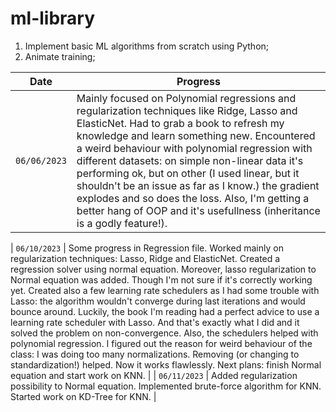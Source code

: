 # ml-library

1. Implement basic ML algorithms from scratch using Python;
2. Animate training;



| Date | Progress |
|--- | --- |
| `06/06/2023` | Mainly focused on Polynomial regressions and regularization techniques like Ridge, Lasso and ElasticNet. Had to grab a book to refresh my knowledge and learn something new. Encountered a weird behaviour with polynomial regression with different datasets: on simple non-linear data it's performing ok, but on other (I used linear, but it shouldn't be an issue as far as I know.) the gradient explodes and so does the loss. Also, I'm getting a better hang of OOP and it's usefullness (inheritance is a godly feature!). |

| `06/10/2023` | Some progress in Regression file. Worked mainly on regularization techniques: Lasso, Ridge and ElasticNet. Created a regression solver using normal equation. Moreover, lasso regularization to Normal equation was added. Though I'm not sure if it's correctly working yet. Created also a few learning rate schedulers as I had some trouble with Lasso: the algorithm wouldn't converge during last iterations and would bounce around. Luckily, the book I'm reading had a perfect advice to use a learning rate scheduler with Lasso. And that's exactly what I did and it solved the problem on non-convergence. Also, the schedulers helped with polynomial regression. I figured out the reason for weird behaviour of the class: I was doing too many normalizations. Removing (or changing to standardization!) helped. Now it works flawlessly. Next plans: finish Normal equation and start work on KNN. | 
| `06/11/2023` | Added regularization possibility to Normal equation. Implemented brute-force algorithm for KNN. Started work on KD-Tree for KNN. |